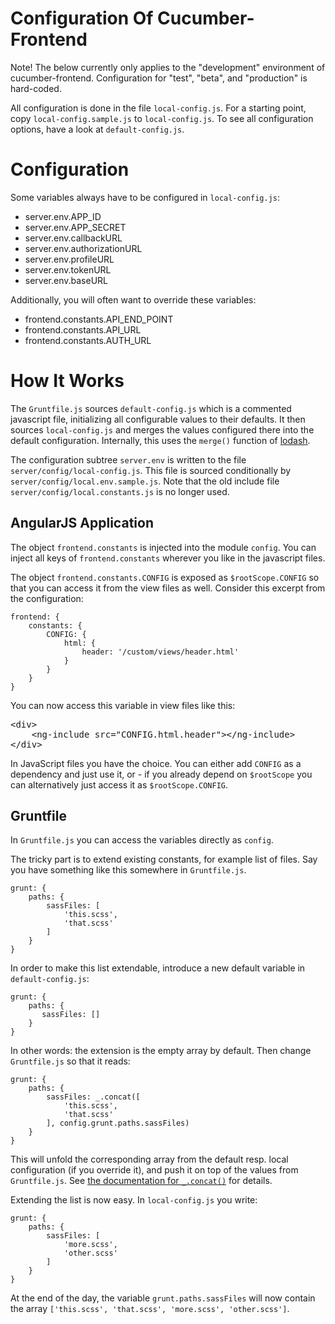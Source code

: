 Configuration Of Cucumber-Frontend
==================================

Note! The below currently only applies to the "development" environment
of cucumber-frontend.  Configuration for "test", "beta", and "production"
is hard-coded.

All configuration is done in the file `local-config.js`.  For a starting
point, copy `local-config.sample.js` to `local-config.js`.  To see all
configuration options, have a look at `default-config.js`.

Configuration
=============

Some variables always have to be configured in `local-config.js`:

* server.env.APP_ID
* server.env.APP_SECRET
* server.env.callbackURL
* server.env.authorizationURL
* server.env.profileURL
* server.env.tokenURL
* server.env.baseURL

Additionally, you will often want to override these variables:

* frontend.constants.API_END_POINT
* frontend.constants.API_URL
* frontend.constants.AUTH_URL

How It Works
============

The `Gruntfile.js` sources `default-config.js` which is a commented javascript
file, initializing all configurable values to their defaults.  It then sources
`local-config.js` and merges the values configured there into the default
configuration.  Internally, this uses the `merge()` function of
[lodash](https://lodash.com/).

The configuration subtree `server.env` is written to the file
`server/config/local-config.js`.  This file is sourced conditionally by
`server/config/local.env.sample.js`.  Note that the old include file
`server/config/local.constants.js` is no longer used.

AngularJS Application
---------------------

The object `frontend.constants` is injected into the module `config`.
You can inject all keys of `frontend.constants` wherever you like in the
javascript files.

The object `frontend.constants.CONFIG` is exposed as `$rootScope.CONFIG`
so that you can access it from the view files as well.  Consider this
excerpt from the configuration:

```
frontend: {
    constants: {
        CONFIG: {
            html: {
                header: '/custom/views/header.html'
            }
        }
    }
}
```

You can now access this variable in view files like this:

<pre>&lt;div>
    &lt;ng-include src="CONFIG.html.header">&lt;/ng-include>
&lt;/div></pre>

In JavaScript files you have the choice.  You can either add `CONFIG`
as a dependency and just use it, or - if you already depend on `$rootScope`
you can alternatively just access it as `$rootScope.CONFIG`.

Gruntfile
---------

In `Gruntfile.js` you can access the variables directly as `config`.

The tricky part is to extend existing constants, for example list of
files.  Say you have something like this somewhere in `Gruntfile.js`.

    grunt: {
        paths: {
            sassFiles: [
                'this.scss',
                'that.scss'
            ]
        }
    }

In order to make this list extendable, introduce a new default variable in
`default-config.js`:

    grunt: {
        paths: {
           sassFiles: []
        }
    }

In other words: the extension is the empty array by default. Then change 
`Gruntfile.js` so that it reads:

    grunt: {
        paths: {
            sassFiles: _.concat([
                'this.scss',
                'that.scss'
            ], config.grunt.paths.sassFiles)
        }
    }

This will unfold the corresponding array from the default resp. local
configuration (if you override it), and push it on top of the values
from `Gruntfile.js`.  See [the documentation for `_.concat()`](https://lodash.com/docs#concat) for details.

Extending the list is now easy.  In `local-config.js` you write:

    grunt: {
        paths: {
            sassFiles: [
                'more.scss',
                'other.scss'
            ]
        }
    }

At the end of the day, the variable `grunt.paths.sassFiles` will now 
contain the array `['this.scss', 'that.scss', 'more.scss', 'other.scss']`.

